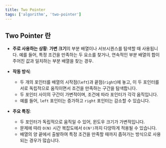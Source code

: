 ```yaml
---
title: Two Pointer
tags: ['algorithm', 'two-pointer']
---
```


## Two Pointer 란
- **주로 사용하는 상황**: **가변 크기**의 부분 배열이나 서브시퀀스를 탐색할 때 사용됩니다. 예를 들어, 특정 조건을 만족하는 두 요소를 찾거나, 연속적인 부분 배열의 합이 주어진 값과 일치하는 부분 배열을 찾는 경우.
    
- **작동 방식**:
    
    - 두 개의 포인터를 배열의 시작점(`left`)과 끝점(`right`)에 놓고, 이 두 포인터를 서로 독립적으로 움직이면서 조건을 만족하는 구간을 탐색합니다.
    - 두 포인터 사이의 구간이 가변적이며, 조건에 따라 포인터가 각각 움직입니다.
    - 예를 들어, `left` 포인터는 증가하고 `right` 포인터는 감소할 수 있습니다.

- **주요 특징**:
    
    - 두 포인터가 독립적으로 움직일 수 있어, 윈도우 크기가 가변적입니다.
    - 문제에 따라 `O(N)` 시간 복잡도에서 `O(N²)`까지 다양하게 적용될 수 있습니다.
    - 배열의 양 끝에서 출발하여 특정 조건을 만족할 때까지 좁혀가는 방식으로 사용되는 경우가 많습니다.

